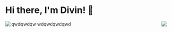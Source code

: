 # Hi there, I'm Divin! 👋

<img align="left" src="https://github-readme-stats.vercel.app/api?username=aimedivin&show_icons=true&theme=radical" />
qwdqwdqw
<img align="right" src="https://github-readme-stats.vercel.app/api/top-langs/?username=aimedivin&layout=compact" />
wdqwdqwdqwd
